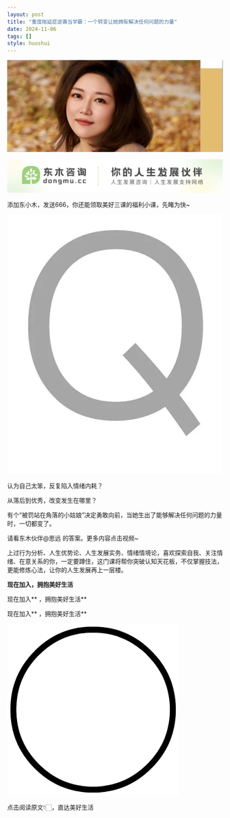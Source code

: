 ```yaml
---
layout: post
title: "重度拖延症逆袭当学霸：一个转变让她拥有解决任何问题的力量"
date: 2024-11-06
tags: []
style: huoshui
---
```


![](/assets/post_images/2024-11-06-17319182226900.6953313222214084.jpeg)



![](/assets/post_images/2024-11-06-17319182225640.5714680244772361.webp)

添加东小木，发送666，你还能领取美好三课的福利小课，先睹为快~

  

![](/assets/post_images/2024-11-06-17319182225640.9685257127821905.jpeg)

认为自己太笨，反复陷入情绪内耗？

  

从落后到优秀，改变发生在哪里？

有个“被罚站在角落的小姑娘”决定勇敢向前，当她生出了能够解决任何问题的力量时，一切都变了。

请看东木伙伴@思远 的答案。更多内容点击视频~

  

上过行为分析、人生优势论、人生发展实务、情绪情境论，喜欢探索自我、关注情绪、在意关系的你，一定要蹲住，这门课将帮你突破认知天花板，不仅掌握技法，更能修炼心法，让你的人生发展再上一层楼。

  

**现在加入，拥抱美好生活**

现在加入** ，拥抱美好生活**

现在加入** ，拥抱美好生活**  

  

![](/assets/post_images/2024-11-06-17319182225960.6312558372214738.gif)

点击阅读原文👇🏻，直达美好生活